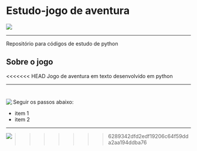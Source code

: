 # Estudo-jogo de aventura

<a><img align="left" src="https://img.shields.io/badge/Status-Em%20desenvolvimento-orange?style=plastic.svg"></a>

<br /> 

** **

Repositório para códigos de estudo de python

## Sobre o jogo

<<<<<<< HEAD
Jogo de aventura em texto desenvolvido em python

** ** 

<a href="https://github.com/parseIntJose/Estudo_Jogo-de-aventura" target="_parent"><img align="left" src="https://img.shields.io/badge/GitHub-Open%20source-green?logo=github&style=plastic.svg"></a>
=======
Seguir os passos abaixo:
- item 1
- item 2

** ** 

<a href="https://github.com/wnoliveira/python_matplotlib-intro/blob/master/udemy_data_science_course.ipynb" target="_parent"><img align="left" src="https://img.shields.io/badge/GitHub-Open%20source-green?logo=github&style=plastic.svg"></a>
>>>>>>> 6289342dfd2edf19206c64f59dda2aa194ddba76

